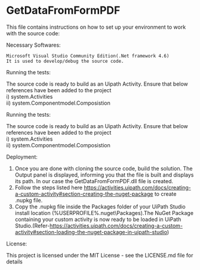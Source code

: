 # GetDataFromFormPDF
This file contains instructions on how to set up your environment to work with the source code:

Necessary Softwares:

    Microsoft Visual Studio Community Edition(.Net framework 4.6) 
    It is used to develop/debug the source code.

Running the tests:<br/>

The source code is ready to build as an Uipath Activity. Ensure that below references have been added to the project<br/>
i) system.Activities<br/>
ii) system.Componentmodel.Composistion

Running the tests:<br/>

The source code is ready to build as an Uipath Activity. Ensure that below references have been added to the project<br/>
i) system.Activities<br/>
ii) system.Componentmodel.Composistion<br/>

Deployment:

1. Once you are done with cloning the source code, build the solution. The Output panel is displayed, informing you that the file is built and displays its path. In our case the GetDataFromFormPDF.dll file is created.<br/>
2. Follow the steps listed here https://activities.uipath.com/docs/creating-a-custom-activity#section-creating-the-nuget-package to create .nupkg file.<br/>
3. Copy the .nupkg file inside the Packages folder of your UiPath Studio install location (%USERPROFILE%.nuget\Packages).The NuGet Package containing your custom activity is now ready to be loaded in UiPath Studio.(Refer-https://activities.uipath.com/docs/creating-a-custom-activity#section-loading-the-nuget-package-in-uipath-studio)

License:

This project is licensed under the MIT License - see the LICENSE.md file for details

